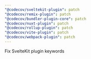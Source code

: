 ```yaml
---
"@codecov/sveltekit-plugin": patch
"@codecov/remix-plugin": patch
"@codecov/bundler-plugin-core": patch
"@codecov/nuxt-plugin": patch
"@codecov/rollup-plugin": patch
"@codecov/vite-plugin": patch
"@codecov/webpack-plugin": patch
---
```


Fix SvelteKit plugin keywords
